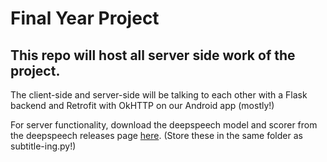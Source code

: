 # Final Year Project

## This repo will host all server side work of the project.
The client-side and server-side will be talking to each other with a Flask backend and Retrofit with OkHTTP on our Android app (mostly!)



For server functionality, download the deepspeech model and scorer from the deepspeech releases page [here](https://github.com/mozilla/DeepSpeech/releases).
(Store these in the same folder as subtitle-ing.py!) 
